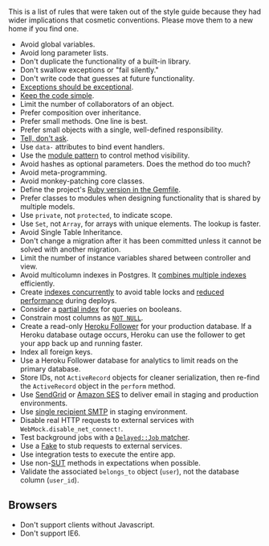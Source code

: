 This is a list of rules that were taken out of the style guide because they had
wider implications that cosmetic conventions. Please move them to a new home if
you find one.

* Avoid global variables.
* Avoid long parameter lists.
* Don't duplicate the functionality of a built-in library.
* Don't swallow exceptions or "fail silently."
* Don't write code that guesses at future functionality.
* [Exceptions should be exceptional](http://rdd.me/yichhgvu).
* [Keep the code simple](http://rdd.me/ko2aqda2).
* Limit the number of collaborators of an object.
* Prefer composition over inheritance.
* Prefer small methods. One line is best.
* Prefer small objects with a single, well-defined responsibility.
* [Tell, don't ask](http://goo.gl/Ztawt).
* Use `data-` attributes to bind event handlers.
* Use the [module pattern](http://goo.gl/JDtHN) to control method visibility.
* Avoid hashes as optional parameters. Does the method do too much?
* Avoid meta-programming.
* Avoid monkey-patching core classes.
* Define the project's [Ruby version in the
  Gemfile](http://gembundler.com/man/gemfile.5.html#RUBY-ruby-).
* Prefer classes to modules when designing functionality that is shared by multiple models.
* Use `private`, not `protected`, to indicate scope.
* Use `Set`, not `Array`, for arrays with unique elements. The lookup is faster.
* Avoid Single Table Inheritance.
* Don't change a migration after it has been committed unless it cannot be
  solved with another migration.
* Limit the number of instance variables shared between controller and view.
* Avoid multicolumn indexes in Postgres. It [combines multiple
  indexes](http://goo.gl/pY3Po) efficiently.
* Create [indexes concurrently](https://gist.github.com/3186117) to avoid table
  locks and [reduced performance](http://goo.gl/fi5ER) during deploys.
* Consider a [partial index](http://goo.gl/YC8Jt) for queries on booleans.
* Constrain most columns as [`NOT NULL`](http://goo.gl/0GeBr).
* Create a read-only [Heroku Follower](http://goo.gl/xWDMx) for your
  production database. If a Heroku database outage occurs, Heroku can use the
  follower to get your app back up and running faster.
* Index all foreign keys.
* Use a Heroku Follower database for analytics to limit reads on the primary
  database.
* Store IDs, not `ActiveRecord` objects for cleaner serialization, then re-find
  the `ActiveRecord` object in the `perform` method.
* Use [SendGrid](http://goo.gl/Kxu9W) or [Amazon SES](http://goo.gl/A5jAA) to
  deliver email in staging and production environments.
* Use [single recipient SMTP](http://goo.gl/FWdhG) in staging environment.
* Disable real HTTP requests to external services with
  `WebMock.disable_net_connect!`.
* Test background jobs with a [`Delayed::Job` matcher](http://goo.gl/bzBlN).
* Use a [Fake](http://goo.gl/YR7Hh) to stub requests to external services.
* Use integration tests to execute the entire app.
* Use non-[SUT](http://goo.gl/r5Ti2) methods in expectations when possible.
* Validate the associated `belongs_to` object (`user`), not the database
  column (`user_id`).

Browsers
--------

* Don't support clients without Javascript.
* Don't support IE6.

